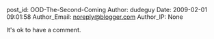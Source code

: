 post_id: OOD-The-Second-Coming
Author: dudeguy
Date: 2009-02-01 09:01:58
Author_Email: noreply@blogger.com
Author_IP: None

It&#39;s ok to have a comment.
